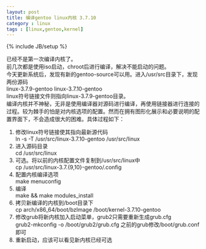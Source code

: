 ```yaml
---
layout: post
title: 编译gentoo linux内核 3.7.10
category : linux
tags : [linux,gentoo,kernel]
---
```

{% include JB/setup %}

已经不是第一次编译内核了。  
前几次都是使用iso启动，chroot后进行编译，解决不能启动的问题。   
今天更新系统后，发现有新的gentoo-source可以用。进入/usr/src目录下，发现两份源码  
linux-3.7.9-gentoo linux-3.7.10-gentoo  
linux符号链接文件则指向linux-3.7.9-gentoo目录。  
编译内核并不神秘，无非是使用编译器对源码进行编译，再使用链接器进行连接的过程。较为棘手的怕是对内核选项的配置。然而在拥有图形化展示和必要说明的配置界面下，不会造成很大的困难。具体过程如下：  
1. 修改linux符号链接使其指向最新源代码  
   ln -s -T /usr/src/linux-3.7.10-gentoo /usr/src/linux
2. 进入源码目录  
   cd /usr/src/linux
3. 可选。将以前的内核配置文件复制到/usr/src/linux中  
   cp /usr/src/linux-3.7.{9,10}-gentoo/.config
4. 配置内核编译选项  
   make menuconfig
5. 编译  
   make && make modules_install
6. 拷贝新编译的内核到/boot目录下  
   cp arch/x86_64/boot/bzImage /boot/kernel-3.7.10-gentoo
7. 修改grub将新内核加入启动菜单，grub2只需要重新生成grub.cfg  
   grub2-mkconfig -o /boot/grub2/grub.cfg
   之前的grub修改/boot/grub.conf即可
8. 重新启动，应该可以看见新内核已经可选  

   